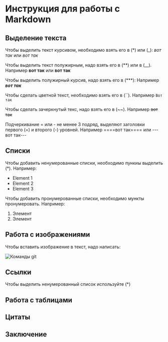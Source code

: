 # Инструкция для работы с Markdown

## Выделение текста

Чтобы выделить текст курсивом, необходимо взять его в (*) или (_): *вот так* или _вот так_

Чтобы выделить текст полужирным, надо взять его в (**) или в (__). Например **вот так** или  __вот так__

Чтобы выделить полужирный курсив, надо взять его в (***): Например ***вот так***

Чтобы сделать цветной текст, необходимо взять его в (``). Например `Вот так` 

Чтобы сделать зачеркнутый текс, надо взять его в (~~).  Например ~~вот так~~

Подчеркивание = или - не менее 3 подряд, выделяют заголовки первого (=) и второго (-) уровней. Например 
====вот так==== или --- вот так---
 

## Списки

Чтобы добавить ненумерованные списки, необходимо пункиы выделить (*). Например:
* Element 1
* Element 2
* Element 3

Чтобы добавить пронумерованные списки, необходимо мункты пронумеровать. Например:
1. Элемент
2. Элемент

## Работа с изображениями

Чтобы вставить изображение в текст, надо написать:

![Команды git](gitcommands.jpg)


## Ссылки
Чтобы выделить ненумерованный список используйте (*)

## Работа с таблицами

## Цитаты

## Заключение